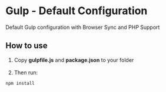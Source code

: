 # Gulp - Default Configuration
Default Gulp configuration with Browser Sync and PHP Support

## How to use

1. Copy **gulpfile.js** and **package.json** to your folder <br/><br/>
2. Then run:
~~~ html
npm install
~~~
